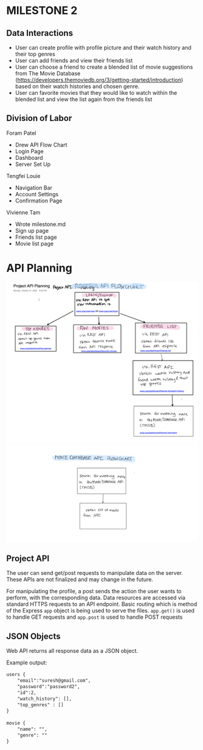 # **MILESTONE 2**

## **Data Interactions**

* User can create profile with profile picture and their watch history and their top genres
* User can add friends and view their friends list
* User can choose a friend to create a blended list of movie suggestions from The Movie Database (https://developers.themoviedb.org/3/getting-started/introduction) based on their watch histories and chosen genre.
* User can favorite movies that they would like to watch within the blended list and view the list again from the friends list

## **Division of Labor**

Foram Patel

* Drew API Flow Chart 
* Login Page
* Dashboard
* Server Set Up

Tengfei Louie

* Navigation Bar
* Account Settings
* Confirmation Page

Vivienne Tam

* Wrote milestone.md
* Sign up page
* Friends list page
* Movie list page

# API Planning
<img width="733" alt="image" src="../images/RESTful_API_Flowchart.png">
<img width="731" alt="image (2)" src="../images/Movie_Database_API_Flowchart.png">

## Project API

The user can send get/post requests to manipulate data on the server. These APIs are not finalized and may change in the future.

For manipulating the profile, a post sends the action the user wants to perform, with the corresponding data. Data resources are accessed via standard HTTPS requests to an API endpoint. Basic routing which is method of the Express `app` object is being used to serve the files. `app.get()` is used to handle GET requests and `app.post` is used to handle POST requests

## JSON Objects
Web API returns all response data as a JSON object.

Example output: 
```
users {
    "email":"suresh@gmail.com",
    "password":"password2",
    "id":2,
    "watch_history": [],
    "top_genres" : []
}

movie {
    "name": "",
    "genre": ""
}
```
